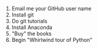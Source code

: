 1. Email me your GitHub user name
1. Install git
1. Do git tutorials
1. Install Anaconda
1. "Buy" the books
1. Begin "Whirlwind tour of Python"
